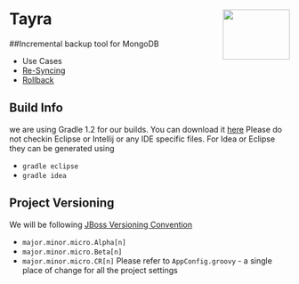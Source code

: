 # Tayra <img src="http://www.equalexperts.com/asset/images/EE-Labs-Logo-200x121px.jpg" height="90" width="120" align="right">


##Incremental backup tool for MongoDB
* Use Cases
 * [Re-Syncing](http://www.kchodorow.com/blog/2010/10/14/getting-to-know-your-oplog/) 
 * [Rollback](http://www.mongodb.org/display/DOCS/Replica+Sets+-+Rollbacks)
 
## Build Info
we are using Gradle 1.2 for our builds.  You can download it [here](http://services.gradle.org/distributions/gradle-1.2-bin.zip)
Please do not checkin Eclipse or Intellij or any IDE specific files.  For Idea or Eclipse they
can be generated using
* `gradle eclipse`
* `gradle idea`

## Project Versioning
We will be following [JBoss Versioning Convention](https://community.jboss.org/wiki/JBossProjectVersioning?_sscc=t)
* `major.minor.micro.Alpha[n]`
* `major.minor.micro.Beta[n]`
* `major.minor.micro.CR[n]`
Please refer to `AppConfig.groovy` - a single place of change for all the project settings
